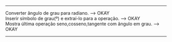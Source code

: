***  
Converter ângulo de grau para radiano. --> OKAY  
Inserir símbolo de grau(º) e extraí-lo para a operação. --> OKAY  
Mostra última operação seno,cosseno,tangente com ângulo em grau. --> OKAY    
***
